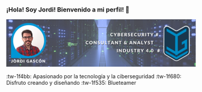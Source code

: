 ### ¡Hola! Soy Jordi! Bienvenido a mi perfil! 👋

![](https://github.com/jordi-gascon/jordi-gascon/blob/main/img/banergithub.png?raw=true)

:tw-1f4bb: Apasionado por la tecnología y la ciberseguridad
:tw-1f680: Disfruto creando y diseñando
:tw-1f535: Blueteamer


